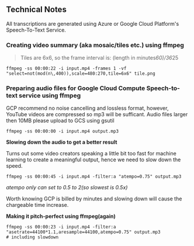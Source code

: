 ## Technical Notes

All transcriptions are generated using Azure or Google Cloud Platform's Speech-To-Text Service.

### Creating video summary (aka mosaic/tiles etc.) using ffmpeg


> Tiles are 6x6, so the frame interval is: (length in minutes*60)/36*25

`ffmpeg -ss 00:00:22 -i input.mp4 -frames 1 -vf "select=not(mod(n\,400)),scale=480:270,tile=6x6" tile.png`

### Preparing audio files for Google Cloud Compute Speech-to-text service using ffmpeg

GCP recommend no noise cancelling and lossless format, however, YouTube videos are compressed so mp3 will be sufficant.
Audio files larger then 10MB please upload to GCS using gsutil

`ffmpeg -ss 00:00:00 -i input.mp4 output.mp3`

**Slowing down the audio to get a better result**

Turns out some video creators speaking a little bit too fast for machine learning to create a meaningful output, hence we need to slow down the speed.

`ffmpeg -ss 00:00:45 -i input.mp4 -filter:a "atempo=0.75" output.mp3`

_atempo only can set to 0.5 to 2(so slowest is 0.5x)_

Worth knowing GCP is billed by minutes and slowing down will cause the chargeable time increase.

**Making it pitch-perfect using ffmpeg(again)**
```
ffmpeg -ss 00:00:23 -i input.mp4 -filter:a "asetrate=44100*1.1,aresample=44100,atempo=0.75" output.mp3
# including slowdown
```

